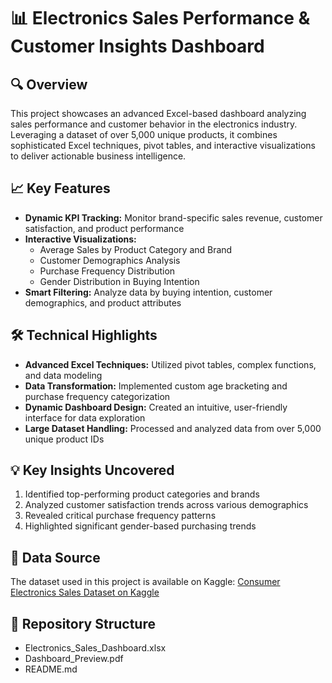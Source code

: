 # 📊 Electronics Sales Performance & Customer Insights Dashboard

## 🔍 Overview
This project showcases an advanced Excel-based dashboard analyzing sales performance and customer
 behavior in the electronics industry. Leveraging a dataset of over 5,000 unique products, it combines 
 sophisticated Excel techniques, pivot tables, and interactive visualizations to deliver actionable business intelligence.


## 📈 Key Features
- **Dynamic KPI Tracking:** Monitor brand-specific sales revenue, customer satisfaction, and product performance
- **Interactive Visualizations:** 
  - Average Sales by Product Category and Brand
  - Customer Demographics Analysis
  - Purchase Frequency Distribution
  - Gender Distribution in Buying Intention
- **Smart Filtering:** Analyze data by buying intention, customer demographics, and product attributes

## 🛠️ Technical Highlights
- **Advanced Excel Techniques:** Utilized pivot tables, complex functions, and data modeling
- **Data Transformation:** Implemented custom age bracketing and purchase frequency categorization
- **Dynamic Dashboard Design:** Created an intuitive, user-friendly interface for data exploration
- **Large Dataset Handling:** Processed and analyzed data from over 5,000 unique product IDs

## 💡 Key Insights Uncovered
1. Identified top-performing product categories and brands
2. Analyzed customer satisfaction trends across various demographics
3. Revealed critical purchase frequency patterns
4. Highlighted significant gender-based purchasing trends


## 🔗 Data Source
The dataset used in this project is available on Kaggle:
[Consumer Electronics Sales Dataset on Kaggle](https://www.kaggle.com/datasets/rabieelkharoua/consumer-electronics-sales-dataset/data)

## 📁 Repository Structure
- Electronics_Sales_Dashboard.xlsx
- Dashboard_Preview.pdf
- README.md
